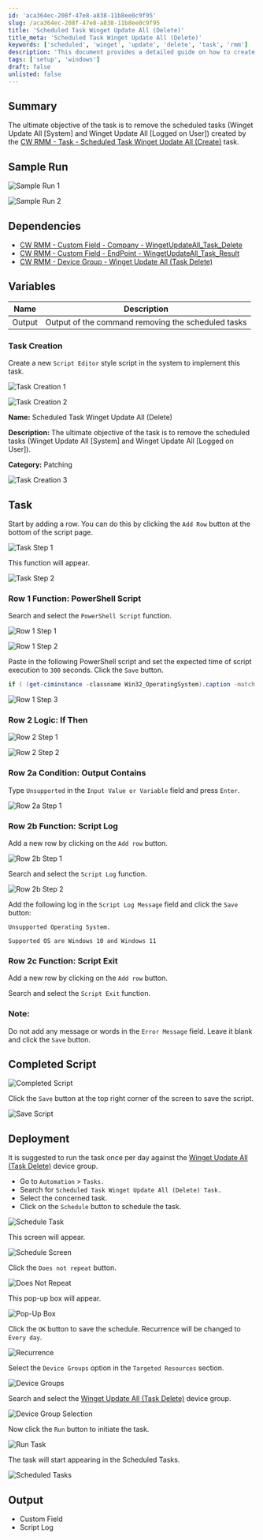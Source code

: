 ```yaml
---
id: 'aca364ec-208f-47e8-a838-11b8ee0c9f95'
slug: /aca364ec-208f-47e8-a838-11b8ee0c9f95
title: 'Scheduled Task Winget Update All (Delete)'
title_meta: 'Scheduled Task Winget Update All (Delete)'
keywords: ['scheduled', 'winget', 'update', 'delete', 'task', 'rmm']
description: 'This document provides a detailed guide on how to create and deploy a task to remove scheduled tasks related to the Winget Update All feature in ConnectWise RMM. It includes sample runs, dependencies, variables, task creation steps, and deployment instructions.'
tags: ['setup', 'windows']
draft: false
unlisted: false
---
```


## Summary

The ultimate objective of the task is to remove the scheduled tasks (Winget Update All [System] and Winget Update All [Logged on User]) created by the [CW RMM - Task - Scheduled Task Winget Update All (Create)](<./Scheduled Task Winget Update All (Create).md>) task.

## Sample Run

![Sample Run 1](../../../static/img/Scheduled-Task-Winget-Update-All-(Delete)/image_1.png)

![Sample Run 2](../../../static/img/Scheduled-Task-Winget-Update-All-(Delete)/image_2.png)

## Dependencies

- [CW RMM - Custom Field - Company - WingetUpdateAll_Task_Delete](<../custom-fields/Company - WingetUpdateAll_Task_Delete.md>)
- [CW RMM - Custom Field - EndPoint - WingetUpdateAll_Task_Result](<../custom-fields/EndPoint - WingetUpdateAll_Task_Result.md>)
- [CW RMM - Device Group - Winget Update All (Task Delete)](<../groups/Winget Update All (Task Delete).md>)

## Variables

| Name   | Description                                               |
|--------|-----------------------------------------------------------|
| Output | Output of the command removing the scheduled tasks       |

### Task Creation

Create a new `Script Editor` style script in the system to implement this task.

![Task Creation 1](../../../static/img/Scheduled-Task-Winget-Update-All-(Delete)/image_3.png)

![Task Creation 2](../../../static/img/Scheduled-Task-Winget-Update-All-(Delete)/image_4.png)

**Name:** Scheduled Task Winget Update All (Delete)

**Description:** The ultimate objective of the task is to remove the scheduled tasks (Winget Update All [System] and Winget Update All [Logged on User]).

**Category:** Patching

![Task Creation 3](../../../static/img/Scheduled-Task-Winget-Update-All-(Delete)/image_5.png)

## Task

Start by adding a row. You can do this by clicking the `Add Row` button at the bottom of the script page.

![Task Step 1](../../../static/img/Scheduled-Task-Winget-Update-All-(Delete)/image_6.png)

This function will appear.

![Task Step 2](../../../static/img/Scheduled-Task-Winget-Update-All-(Delete)/image_7.png)

### Row 1 Function: PowerShell Script

Search and select the `PowerShell Script` function.

![Row 1 Step 1](../../../static/img/Scheduled-Task-Winget-Update-All-(Delete)/image_8.png)

![Row 1 Step 2](../../../static/img/Scheduled-Task-Winget-Update-All-(Delete)/image_9.png)

Paste in the following PowerShell script and set the expected time of script execution to `300` seconds. Click the `Save` button.

```powershell
if ( (get-ciminstance -classname Win32_OperatingSystem).caption -match 'Windows 1[01]' ) { 'Supported' } else { 'Unsupported' }
```

![Row 1 Step 3](../../../static/img/Scheduled-Task-Winget-Update-All-(Delete)/image_10.png)

### Row 2 Logic: If Then

![Row 2 Step 1](../../../static/img/Scheduled-Task-Winget-Update-All-(Delete)/image_11.png)

![Row 2 Step 2](../../../static/img/Scheduled-Task-Winget-Update-All-(Delete)/image_12.png)

### Row 2a Condition: Output Contains

Type `Unsupported` in the `Input Value or Variable` field and press `Enter`.

![Row 2a Step 1](../../../static/img/Scheduled-Task-Winget-Update-All-(Delete)/image_13.png)

### Row 2b Function: Script Log

Add a new row by clicking on the `Add row` button.

![Row 2b Step 1](../../../static/img/Scheduled-Task-Winget-Update-All-(Delete)/image_14.png)

Search and select the `Script Log` function.

![Row 2b Step 2](../../../static/img/Scheduled-Task-Winget-Update-All-(Delete)/image_15.png)

Add the following log in the `Script Log Message` field and click the `Save` button:

```plaintext
Unsupported Operating System.
```

```plaintext
Supported OS are Windows 10 and Windows 11
```

### Row 2c Function: Script Exit

Add a new row by clicking on the `Add row` button.

Search and select the `Script Exit` function.

### Note:
Do not add any message or words in the `Error Message` field. Leave it blank and click the `Save` button.

## Completed Script

![Completed Script](../../../static/img/Scheduled-Task-Winget-Update-All-(Delete)/image_16.png)

Click the `Save` button at the top right corner of the screen to save the script.

![Save Script](../../../static/img/Scheduled-Task-Winget-Update-All-(Delete)/image_17.png)

## Deployment

It is suggested to run the task once per day against the [Winget Update All (Task Delete)](<../groups/Winget Update All (Task Delete).md>) device group.

- Go to `Automation` > `Tasks.`
- Search for `Scheduled Task Winget Update All (Delete) Task.`
- Select the concerned task.
- Click on the `Schedule` button to schedule the task.

![Schedule Task](../../../static/img/Scheduled-Task-Winget-Update-All-(Delete)/image_18.png)

This screen will appear.

![Schedule Screen](../../../static/img/Scheduled-Task-Winget-Update-All-(Delete)/image_19.png)

Click the `Does not repeat` button.

![Does Not Repeat](../../../static/img/Scheduled-Task-Winget-Update-All-(Delete)/image_20.png)

This pop-up box will appear.

![Pop-Up Box](../../../static/img/Scheduled-Task-Winget-Update-All-(Delete)/image_21.png)

Click the `OK` button to save the schedule. Recurrence will be changed to `Every day`.

![Recurrence](../../../static/img/Scheduled-Task-Winget-Update-All-(Delete)/image_22.png)

Select the `Device Groups` option in the `Targeted Resources` section.

![Device Groups](../../../static/img/Scheduled-Task-Winget-Update-All-(Delete)/image_23.png)

Search and select the [Winget Update All (Task Delete)](<../groups/Winget Update All (Task Delete).md>) device group.

![Device Group Selection](../../../static/img/Scheduled-Task-Winget-Update-All-(Delete)/image_24.png)

Now click the `Run` button to initiate the task.

![Run Task](../../../static/img/Scheduled-Task-Winget-Update-All-(Delete)/image_25.png)

The task will start appearing in the Scheduled Tasks.

![Scheduled Tasks](../../../static/img/Scheduled-Task-Winget-Update-All-(Delete)/image_26.png)

## Output

- Custom Field
- Script Log


